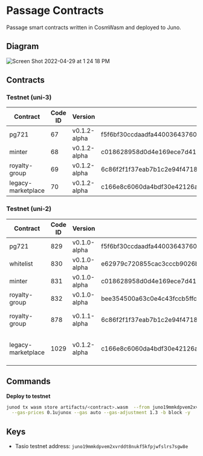 # Passage Contracts

Passage smart contracts written in CosmWasm and deployed to Juno.

## Diagram

![Screen Shot 2022-04-29 at 1 24 18 PM](https://user-images.githubusercontent.com/6496257/165993415-0ca10d74-f875-47b6-b85e-00928bbd3f7a.png)

## Contracts

### Testnet (uni-3)

| Contract           | Code ID | Version      | Checksum                                                         | Notes |
| ------------------ | ------- | ------------ | ---------------------------------------------------------------- | ----- |
| pg721              | 67      | v0.1.2-alpha | f5f6bf30ccdaadfa440036437600ac3a98999cc4707f20a2b1e80842563e4384 |       |
| minter             | 68      | v0.1.2-alpha | c018628958d0d4e169ece7d415eda4840a29a8a7ddde0ea1f62153cd72a764e4 |       |
| royalty-group      | 69      | v0.1.2-alpha | 6c86f2f1f37eab7b1c2e94f4718e4f8449e5d094f5b8dbb5a96f6c2f000e45ba |       |
| legacy-marketplace | 70      | v0.1.2-alpha | c166e8c6060da4bdf30e42126afc3c08128f59fca65ba73c1c70400284a5145e |       |

### Testnet (uni-2)

| Contract           | Code ID | Version      | Checksum                                                         | Notes                                   |
| ------------------ | ------- | ------------ | ---------------------------------------------------------------- | --------------------------------------- |
| pg721              | 829     | v0.1.0-alpha | f5f6bf30ccdaadfa440036437600ac3a98999cc4707f20a2b1e80842563e4384 |                                         |
| whitelist          | 830     | v0.1.0-alpha | e62979c720855cac3cccb9026beaee806490a2655e17a3d88febfdd441d30297 |                                         |
| minter             | 831     | v0.1.0-alpha | c018628958d0d4e169ece7d415eda4840a29a8a7ddde0ea1f62153cd72a764e4 |                                         |
| royalty-group      | 832     | v0.1.0-alpha | bee354500a63c0e4c43fccb5ffc2a83e62da08f32af40c7e7b010d24817d7ae0 |                                         |
| royalty-group      | 878     | v0.1.1-alpha | 6c86f2f1f37eab7b1c2e94f4718e4f8449e5d094f5b8dbb5a96f6c2f000e45ba | reworked distribute method              |
| legacy-marketplace | 1029    | v0.1.2-alpha | c166e8c6060da4bdf30e42126afc3c08128f59fca65ba73c1c70400284a5145e | includes admin NFT registration bug fix |

## Commands

**Deploy to testnet**

```bash
junod tx wasm store artifacts/<contract>.wasm  --from juno19mmkdpvem2xvrddt8nukf5kfpjwfslrs7sgw8e --chain-id=uni-2 \
  --gas-prices 0.1ujunox --gas auto --gas-adjustment 1.3 -b block -y
```

## Keys

- Tasio testnet address: `juno19mmkdpvem2xvrddt8nukf5kfpjwfslrs7sgw8e`
